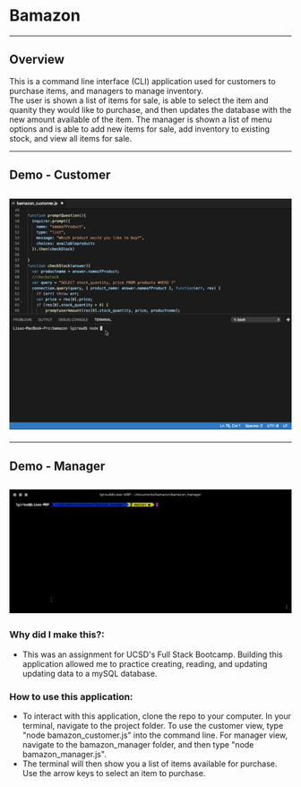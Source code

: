 # Bamazon
---
## Overview 
This is a command line interface (CLI) application used for customers to purchase items, and managers to manage inventory.  
The user is shown a list of items for sale, is able to select the item and quanity they would like to purchase, and then updates the database with the new amount available of the item. 
The manager is shown a list of menu options and is able to add new items for sale, add inventory to existing stock, and view all items for sale. 

---
## Demo - Customer
![Bamazon CLI Customer](/bamazon.gif)
---
---
## Demo - Manager
![Bamazon CLI Manager](/bamazon_manager.gif)
---
### Why did I make this?: 
* This was an assignment for UCSD's Full Stack Bootcamp. Building this application allowed me to practice creating, reading, and updating updating data to a mySQL database. 


### How to use this application:
* To interact with this application, clone the repo to your computer. In your terminal, navigate to the project folder. To use the customer view, type "node bamazon_customer.js" into the command line. For manager view, navigate to the bamazon_manager folder, and then type "node bamazon_manager.js". 
* The terminal will then show you a list of items available for purchase. Use the arrow keys to select an item to purchase. 


